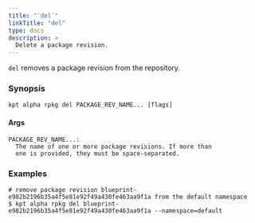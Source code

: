 ```yaml
---
title: "`del`"
linkTitle: "del"
type: docs
description: >
  Delete a package revision.
---
```


<!--mdtogo:Short
    Delete a package revision.
-->

`del` removes a package revision from the repository.

### Synopsis

<!--mdtogo:Long-->

```
kpt alpha rpkg del PACKAGE_REV_NAME... [flags]
```

#### Args

```
PACKAGE_REV_NAME...:
  The name of one or more package revisions. If more than
  one is provided, they must be space-separated.
```

<!--mdtogo-->

### Examples

<!--mdtogo:Examples-->

```shell
# remove package revision blueprint-e982b2196b35a4f5e81e92f49a430fe463aa9f1a from the default namespace
$ kpt alpha rpkg del blueprint-e982b2196b35a4f5e81e92f49a430fe463aa9f1a --namespace=default
```

<!--mdtogo-->